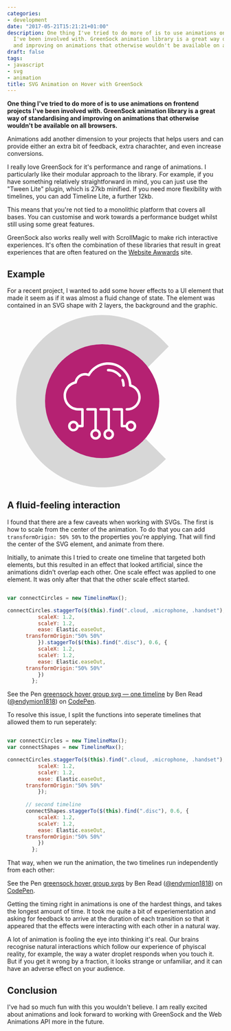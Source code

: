 ```yaml
---
categories:
- development
date: "2017-05-21T15:21:21+01:00"
description: One thing I've tried to do more of is to use animations on frontend projects
  I've been involved with. GreenSock animation library is a great way of standardising
  and improving on animations that otherwise wouldn't be available on all browsers.
draft: false
tags:
- javascript
- svg
- animation
title: SVG Animation on Hover with GreenSock
---
```

**One thing I've tried to do more of is to use animations on frontend projects I've been involved with. GreenSock animation library is a great way of standardising and improving on animations that otherwise wouldn't be available on all browsers.**

Animations add another dimension to your projects that helps users and can provide either an extra bit of feedback, extra charachter, and even increase conversions. 

I really love GreenSock for it's performance and range of animations. I particularly like their modular approach to the library. For example, if you have something relatively straightforward in mind, you can just use the "Tween Lite" plugin, which is 27kb minified. If you need more flexibility with timelines, you can add Timeline Lite, a further 12kb.

This means that you're not tied to a monolithic platform that covers all bases. You can customise and work towards a performance budget whilst still using some great features.

GreenSock also works really well with ScrollMagic to make rich interactive experiences. It's often the combination of these libraries that result in great experiences that are often featured on the [Website Awwards](https://www.awwwards.com) site.

## Example

For a recent project, I wanted to add some hover effects to a UI element that made it seem as if it was almost a fluid change of state. The element was contained in an SVG shape with 2 layers, the background and the graphic.

<svg class="connectcircle connectcircle--data" version="1.1" id="Layer_1" xmlns="http://www.w3.org/2000/svg" xmlns:xlink="http://www.w3.org/1999/xlink" x="0px" y="0px" width="400"
     viewBox="0 0 800 800" style="enable-background:new 0 0 800 800;" xml:space="preserve">
<path class="semicircle" fill="#d7d7d7" d="M621.3,592.6c-49.1,45.9-112.9,71.1-179.8,71.1c-145.4,0-263.6-118.3-263.6-263.6
    c0-145.4,118.3-263.6,263.6-263.6c72.5,0,142.7,30.5,192.5,83.8l21.1,22.6l96.5-96.5l-20-21.1c-76.4-80.6-179.5-125-290.1-125
    c-220.6-0.2-400,179.3-400,399.8S220.9,800,441.4,800c102.6,0,200.2-39,274.9-109.8l22.3-21.1l-96.2-96.2L621.3,592.6z"/>
<ellipse class="disc" cx="441.9" cy="400.1" rx="265.8" ry="264.3" fill="#b52172"/>
<g>
    <g>
        <path class="cloud" fill="white" d="M417.1,530v-91.8c0-3.2-2.6-5.7-5.7-5.7h-38.2c-3.2,0-5.7,2.6-5.7,5.7c0,3.2,2.6,5.7,5.7,5.7h32.5V530
            c-10.9,2.6-19.1,12.4-19.1,24.2c0,13.7,11.1,24.8,24.8,24.8c13.7,0,24.8-11.1,24.8-24.8C436.2,542.5,428,532.6,417.1,530z
             M411.3,567.5c-7.4,0-13.4-6-13.4-13.4c0-7.4,6-13.4,13.4-13.4c7.4,0,13.4,6,13.4,13.4C424.7,561.5,418.7,567.5,411.3,567.5z
             M478.2,530v-91.8c0-3.2-2.6-5.7-5.7-5.7h-38.2c-3.2,0-5.7,2.6-5.7,5.7c0,3.2,2.6,5.7,5.7,5.7h32.5V530
            c-10.9,2.6-19.1,12.4-19.1,24.2c0,13.7,11.1,24.8,24.8,24.8c13.7,0,24.8-11.1,24.8-24.8C497.3,542.5,489.1,532.6,478.2,530z
             M472.5,567.5c-7.4,0-13.4-6-13.4-13.4c0-7.4,6-13.4,13.4-13.4c7.4,0,13.4,6,13.4,13.4C485.8,561.5,479.8,567.5,472.5,567.5z
             M575.6,491.2c-11.7,0-21.6,8.2-24.2,19.1h-12.1v-72c0-3.2-2.6-5.7-5.7-5.7h-38.2c-3.2,0-5.7,2.6-5.7,5.7c0,3.2,2.6,5.7,5.7,5.7
            h32.5v72c0,3.2,2.6,5.7,5.7,5.7h17.9c2.6,10.9,12.4,19.1,24.2,19.1c13.7,0,24.8-11.1,24.8-24.8S589.3,491.2,575.6,491.2z
             M575.6,529.4c-7.4,0-13.4-6-13.4-13.4s6-13.4,13.4-13.4c7.4,0,13.4,6,13.4,13.4S583,529.4,575.6,529.4z M607.8,343.4
            c-7.7-9.6-18.2-16.7-29.9-20.3c-1.3-27.1-12.6-52.4-32-71.7c-20.4-20.3-47.6-31.4-76.4-31.4c-37.8,0-72.8,19.7-92.5,51.8
            c-4.8-1.5-9.8-2.3-14.8-2.3c-23.4,0-43.5,16.5-48.4,39c-30.1,7.8-51.5,35.2-51.5,66.6c0,37.9,30.9,68.8,68.8,68.8h13.3v66.3h-12.1
            c-2.6-10.9-12.4-19.1-24.2-19.1c-13.7,0-24.8,11.1-24.8,24.8s11.1,24.8,24.8,24.8c11.7,0,21.6-8.2,24.2-19.1h17.9
            c3.2,0,5.7-2.6,5.7-5.7v-77.8c0-3.2-2.6-5.7-5.7-5.7h-19c-31.6,0-57.4-25.7-57.4-57.3c0-27.3,19.4-50.9,46.1-56.2
            c2.4-0.5,4.2-2.4,4.6-4.9c2.5-18.8,18.7-33.1,37.7-33.1c5.2,0,10.3,1,15.1,3.1c2.7,1.2,5.9,0.1,7.3-2.5
            c17.1-30.9,49.7-50.1,85-50.1c53,0,96.5,43.1,97,96.1c0,2.6,1.9,4.9,4.4,5.5c22.9,5.3,39,25.5,39,49c0,27.8-22.6,50.4-50.4,50.4
            h-3.1c-3.2,0-5.7,2.6-5.7,5.7c0,3.2,2.6,5.7,5.7,5.7h3.1c34.1,0,61.8-27.7,61.8-61.8C621.4,368.1,616.6,354.3,607.8,343.4z
             M308.2,529.4c-7.4,0-13.4-6-13.4-13.4s6-13.4,13.4-13.4c7.4,0,13.4,6,13.4,13.4S315.6,529.4,308.2,529.4z M541.7,333.5
            L541.7,333.5c3.2,0,5.8-2.6,5.7-5.8c-0.1-9.4-1.9-18.7-5.3-27.4c-1.2-2.9-4.5-4.4-7.4-3.3c-2.9,1.2-4.4,4.5-3.3,7.4
            c2.9,7.5,4.4,15.3,4.5,23.4C536,331,538.6,333.5,541.7,333.5z M520.8,286.3c1.1,1.4,2.8,2.1,4.4,2.1c1.3,0,2.6-0.4,3.6-1.3
            c2.4-2,2.8-5.6,0.8-8.1c-14.9-18.1-36.8-28.4-60.1-28.4c-3.2,0-5.7,2.6-5.7,5.7c0,3.2,2.6,5.7,5.7,5.7
            C489.4,262,508.1,270.9,520.8,286.3z"/>
    </g>
</g>
</svg>

## A fluid-feeling interaction

I found that there are a few caveats when working with SVGs. The first is how to scale from the center of the animation. To do that you can add `transformOrigin: 50% 50%` to the properties you're applying. That will find the center of the SVG element, and animate from there.


Initially, to animate this I tried to create one timeline that targeted both elements, but this resulted in an effect that looked artificial, since the animations didn't overlap each other. One scale effect was applied to one element. It was only after that that the other scale effect started.

```js

var connectCircles = new TimelineMax();

connectCircles.staggerTo($(this).find(".cloud, .microphone, .handset"), 0.3, { 
          scaleX: 1.2,
          scaleY: 1.2,
          ease: Elastic.easeOut,
      transformOrigin:"50% 50%"
          }).staggerTo($(this).find(".disc"), 0.6, { 
          scaleX: 1.2,
          scaleY: 1.2,
          ease: Elastic.easeOut,
      transformOrigin:"50% 50%"
          })
        };
```

<p data-height="265" data-theme-id="0" data-slug-hash="dWQevw" data-default-tab="html,result" data-user="endymion1818" data-embed-version="2" data-pen-title="greensock hover group svg — one timeline" class="codepen">See the Pen <a href="http://codepen.io/endymion1818/pen/dWQevw/">greensock hover group svg — one timeline</a> by Ben Read (<a href="http://codepen.io/endymion1818">@endymion1818</a>) on <a href="http://codepen.io">CodePen</a>.</p>
<script async src="https://production-assets.codepen.io/assets/embed/ei.js"></script>

To resolve this issue, I split the functions into seperate timelines that allowed them to run seperately:

```js

var connectCircles = new TimelineMax();
var connectShapes = new TimelineMax();

connectCircles.staggerTo($(this).find(".cloud, .microphone, .handset"), 0.3, { 
          scaleX: 1.2,
          scaleY: 1.2,
          ease: Elastic.easeOut,
      transformOrigin:"50% 50%"
          });
          
      // second timeline
      connectShapes.staggerTo($(this).find(".disc"), 0.6, { 
          scaleX: 1.2,
          scaleY: 1.2,
          ease: Elastic.easeOut,
      transformOrigin:"50% 50%"
          })
        };
```

That way, when we run the animation, the two timelines run independently from each other:


<p data-height="265" data-theme-id="0" data-slug-hash="xgEYqG" data-default-tab="js,result" data-user="endymion1818" data-embed-version="2" data-pen-title="greensock hover group svgs" class="codepen">See the Pen <a href="http://codepen.io/endymion1818/pen/xgEYqG/">greensock hover group svgs</a> by Ben Read (<a href="http://codepen.io/endymion1818">@endymion1818</a>) on <a href="http://codepen.io">CodePen</a>.</p>
<script async src="https://production-assets.codepen.io/assets/embed/ei.js"></script>

Getting the timing right in animations is one of the hardest things, and takes the longest amount of time. It took me quite a bit of experiementation and asking for feedback to arrive at the duration of each transition so that it appeared that the effects were interacting with each other in a natural way.

A lot of animation is fooling the eye into thinking it's real. Our brains recognise natural interactions which follow our experience of phyiscal reality, for example, the way a water droplet responds when you touch it. But if you get it wrong by a fraction, it looks strange or unfamiliar, and it can have an adverse effect on your audience.

## Conclusion

I've had so much fun with this you wouldn't believe. I am really excited about animations and look forward to working with GreenSock and the Web Animations API more in the future.
